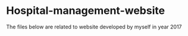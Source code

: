 # Hospital-management-website
The files below are related to website developed by myself in year 2017
